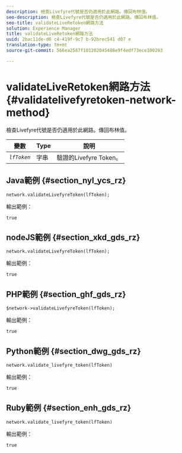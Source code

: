 ```yaml
---
description: 檢查Livefyre代號是否仍適用於此網路。傳回布林值。
seo-description: 檢查Livefyre代號是否仍適用於此網路。傳回布林值。
seo-title: validateLiveRetoken網路方法
solution: Experience Manager
title: validateLiveRetoken網路方法
uuid: 2bac11de-d6 c4-419f-9c7 b-92brec541 d07 e
translation-type: tm+mt
source-git-commit: 566ea2587f101202045488e9f4edf73ece100293

---
```



# validateLiveRetoken網路方法{#validatelivefyretoken-network-method}

檢查Livefyre代號是否仍適用於此網路。傳回布林值。

| 變數 | Type | 說明 |
|---|---|---|
| *`lfToken`* | 字串 | 驗證的Livefyre Token。 |

## Java範例 {#section_nyl_ycs_rz}

```
network.validateLivefyreToken(lfToken); 
```

輸出範例：

```
true 
```

## nodeJS範例 {#section_xkd_gds_rz}

```
network.validateLivefyreToken(lfToken); 
```

輸出範例：

```
true 
```

## PHP範例 {#section_ghf_gds_rz}

```
$network->validateLivefyreToken(lfToken); 
```

輸出範例：

```
true 
```

## Python範例 {#section_dwg_gds_rz}

```
network.validate_livefyre_token(lfToken) 
```

輸出範例：

```
true 
```

## Ruby範例 {#section_enh_gds_rz}

```
network.validate_livefyre_token(lfToken) 
```

輸出範例：

```
true 
```

